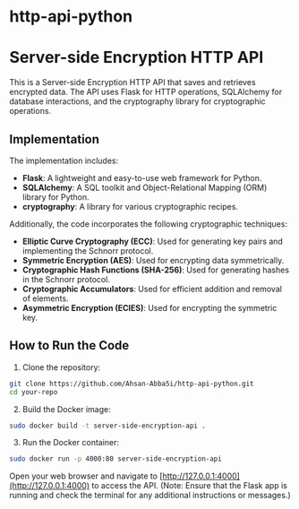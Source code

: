 # http-api-python

# Server-side Encryption HTTP API

This is a Server-side Encryption HTTP API that saves and retrieves encrypted data. The API uses Flask for HTTP operations, SQLAlchemy for database interactions, and the cryptography library for cryptographic operations.

## Implementation

The implementation includes:

- **Flask**: A lightweight and easy-to-use web framework for Python.
- **SQLAlchemy**: A SQL toolkit and Object-Relational Mapping (ORM) library for Python.
- **cryptography**: A library for various cryptographic recipes.

Additionally, the code incorporates the following cryptographic techniques:

- **Elliptic Curve Cryptography (ECC)**: Used for generating key pairs and implementing the Schnorr protocol.
- **Symmetric Encryption (AES)**: Used for encrypting data symmetrically.
- **Cryptographic Hash Functions (SHA-256)**: Used for generating hashes in the Schnorr protocol.
- **Cryptographic Accumulators**: Used for efficient addition and removal of elements.
- **Asymmetric Encryption (ECIES)**: Used for encrypting the symmetric key.

## How to Run the Code

1. Clone the repository:

```bash
git clone https://github.com/Ahsan-Abba5i/http-api-python.git
cd your-repo
```
2. Build the Docker image:
```bash
sudo docker build -t server-side-encryption-api .
```
3. Run the Docker container:
```bash
sudo docker run -p 4000:80 server-side-encryption-api
```
 Open your web browser and navigate to [http://127.0.0.1:4000](http://127.0.0.1:4000) to access the API.
   (Note: Ensure that the Flask app is running and check the terminal for any additional instructions or messages.)
